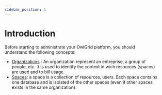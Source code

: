 ```yaml
---
sidebar_position: 1
---
```


# Introduction

Before starting to administrate your OwlGrid platform, you should understand the following concepts:
- [Organizations](/docs/administrate/organizations) : An organization represent an entreprise, a group of people, etc. It is used to identify the context in wich resources (spaces) are used and to bill usage.
- [Spaces](/docs/administrate/spaces): a space is a collection of resources, users. Each space contains one database and is isolated of the other spaces (even if other spaces exists in the same organization).